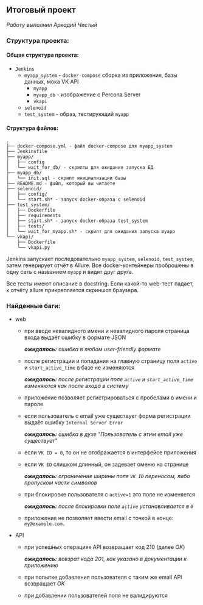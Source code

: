## Итоговый проект
*Работу выполнил Аркадий Чистый*

### Структура проекта:

#### Общая структура проекта:

* `Jenkins`
	* `myapp_system` - `docker-compose` сборка из приложения, базы данных, мока VK API
		* `myapp`
		* `myapp_db` - изображение с Percona Server
		* `vkapi`
	* `selenoid`
	* `test_system` - образ, тестирующий `myapp`

#### Структура файлов:

```
.
├── docker-compose.yml - файл docker-compose для myapp_system
├── Jenkinsfile
├── myapp/
│   ├── config
│   └── wait_for_db/ - скрипты для ожидания запуска БД
├── myapp_db/
│   └── init.sql - скрипт инициализации базы
├── README.md - файл, который вы читаете
├── selenoid/
│   ├── config/
│   └── start.sh* - запуск docker-образа с selenoid
├── test_system/
│   ├── Dockerfile
│   ├── requirements
│   ├── start.sh* - запуск docker-образа test_system
│   ├── tests/
│   └── wait_for_myapp.sh* - скрипт для ожидания запуска myapp
└── vkapi/
    ├── Dockerfile
    └── vkapi.py
```

Jenkins запускает последовательно `myapp_system`, `selenoid`, `test_system`, затем генерирует отчёт в Allure. Все docker-контейнеры проброшены в одну сеть с названием `myapp` и видят друг друга.

Все тесты имеют описание в docstring. Если какой-то web-тест падает, к отчёту allure прикрепляется скриншот браузера.

### Найденные баги:

* web
	* при вводе невалидного имени и невалидного пароля страница входа выдаёт ошибку в формате JSON

	  ***ожидалось:** ошибка в любом user-friendly формате*

	* после регистрации и попадания на главную страницу поля `active` и `start_active_time` в базе не изменяются

	  ***ожидалось:** после регистрации поле `active` и `start_active_time` изменяются как после входа в систему*

	* приложение позволяет регистрироваться с пробелами в имени и пароле

	* если пользователь с email уже существует форма регистрации выдаёт ошибку `Internal Server Error`

	  ***ожидалось:** ошибка в духе "Пользователь с этим email уже существует"*

	* если `VK ID = 0`, то он не отображается в интерфейсе приложения

	* если `VK ID` слишком длинный, он задевает oменю на странице

	  ***ожидалось:** ограничение ширины поля `VK ID` переносом, либо пропуском части символов*

	* при блокировке пользователя с `active=1` это поле не изменяется

	  ***ожидалось:** после блокировки поле `active` устанавливается в `0`*

	* приложение не позволяет ввести email с точкой в конце: `my@example.com.`

* API
	* при успешных операциях API возвращает код 210 (далее *OK*)

	  ***ожидалось:** вовзрат кода 201, как указано в документации к приложению*

	* при попытке добавления пользователя с таким же email API возвращает *OK*

	* при добавлении пользователей поля не валидируются
